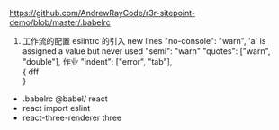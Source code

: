 https://github.com/AndrewRayCode/r3r-sitepoint-demo/blob/master/.babelrc

1. 工作流的配置   eslintrc 的引入
  new lines "no-console": "warn",
  'a' is assigned a value but never used
  "semi": "warn"
  "quotes": ["warn", "double"],
  作业 "indent": ["error", "tab"],   
  {
        dff  
  }
  - .babelrc  @babel/
    react  
  - react import   eslint
  - react-three-renderer
    three  

